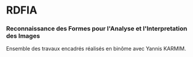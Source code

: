 # RDFIA
### Reconnaissance des Formes pour l'Analyse et l'Interpretation des Images

Ensemble des travaux encadrés réalisés en binôme avec Yannis KARMIM.
